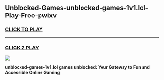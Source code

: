 
## Unblocked-Games-unblocked-games-1v1.lol-Play-Free-pwixv
<h3>
<a href="https://premium76.site?title=unblocked-games-1v1.lol&ref=10A">CLICK TO PLAY</a></h3>
<hr>

<h3>
<a href="https://premium76.site?title=unblocked-games-1v1.lol&ref=10A">CLICK 2 PLAY</a>
  
</h3>

<a href="https://premium76.site?title=unblocked-games-1v1.lol&ref=10A"><img src="https://clearcache.store/games.png"></a>


**unblocked-games-1v1.lol games unblocked: Your Gateway to Fun and Accessible Online Gaming**
